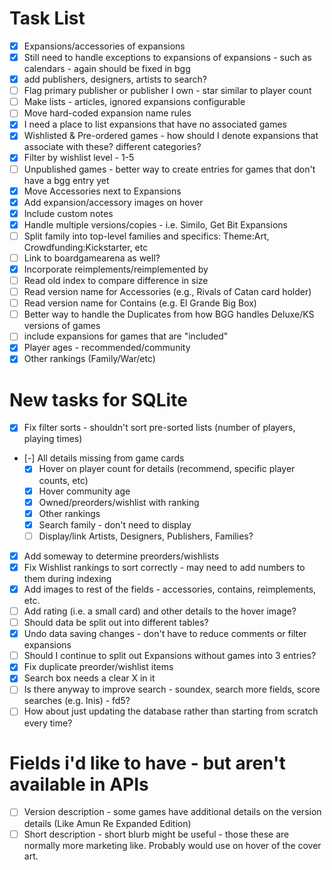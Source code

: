 
# Task List

- [X] Expansions/accessories of expansions
- [X] Still need to handle exceptions to expansions of expansions - such as calendars - again should be fixed in bgg
- [X] add publishers, designers, artists to search?
- [ ] Flag primary publisher or publisher I own - star similar to player count
- [ ] Make lists - articles, ignored expansions configurable
- [ ] Move hard-coded expansion name rules
- [X] I need a place to list expansions that have no associated games
- [X] Wishlisted & Pre-ordered games - how should I denote expansions that associate with these? different categories?
- [X] Filter by wishlist level - 1-5
- [ ] Unpublished games - better way to create entries for games that don't have a bgg entry yet
- [X] Move Accessories next to Expansions
- [X] Add expansion/accessory images on hover
- [X] Include custom notes
- [X] Handle multiple versions/copies - i.e. Similo, Get Bit Expansions
- [ ] Split family into top-level families and specifics: Theme:Art, Crowdfunding:Kickstarter, etc
- [ ] Link to boardgamearena as well?
- [X] Incorporate reimplements/reimplemented by
- [ ] Read old index to compare difference in size
- [ ] Read version name for Accessories (e.g., Rivals of Catan card holder)
- [ ] Read version name for Contains (e.g. El Grande Big Box)
- [ ] Better way to handle the Duplicates from how BGG handles Deluxe/KS versions of games
- [ ] include expansions for games that are "included"
- [X] Player ages - recommended/community
- [X] Other rankings (Family/War/etc)

# New tasks for SQLite

- [X] Fix filter sorts - shouldn't sort pre-sorted lists (number of players, playing times)
- [-] All details missing from game cards
  - [X] Hover on player count for details (recommend, specific player counts, etc)
  - [X] Hover community age
  - [X] Owned/preorders/wishlist with ranking
  - [X] Other rankings
  - [X] Search family - don't need to display
  - [ ] Display/link Artists, Designers, Publishers, Families?
- [X] Add someway to determine preorders/wishlists
- [X] Fix Wishlist rankings to sort correctly - may need to add numbers to them during indexing
- [X] Add images to rest of the fields - accessories, contains, reimplements, etc.
- [ ] Add rating (i.e. a small card) and other details to the hover image?
- [ ] Should data be split out into different tables?
- [X] Undo data saving changes - don't have to reduce comments or filter expansions
- [ ] Should I continue to split out Expansions without games into 3 entries?
- [X] Fix duplicate preorder/wishlist items
- [X] Search box needs a clear X in it
- [ ] Is there anyway to improve search - soundex, search more fields, score searches (e.g. Inis) - fd5?
- [ ] How about just updating the database rather than starting from scratch every time?

# Fields i'd like to have - but aren't available in APIs

- [ ] Version description - some games have additional details on the version details (Like Amun Re Expanded Edition)
- [ ] Short description - short blurb might be useful - those these are normally more marketing like.  Probably would use on hover of the cover art.